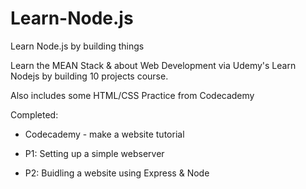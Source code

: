 # Learn-Node.js
Learn Node.js by building things

Learn the MEAN Stack & about Web Development via Udemy's Learn Nodejs by building 10 projects course.

Also includes some HTML/CSS Practice from Codecademy

Completed:

- Codecademy - make a website tutorial

- P1: Setting up a simple webserver

- P2: Buidling a website using Express & Node
